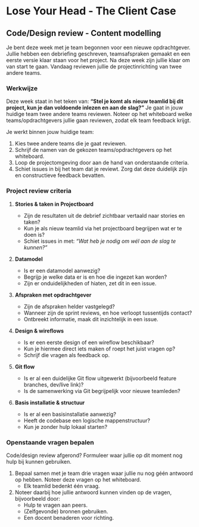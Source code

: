 # Lose Your Head - The Client Case

## Code/Design review - Content modelling
Je bent deze week met je team begonnen voor een nieuwe opdrachtgever. Jullie hebben een debriefing geschreven, teamsafspraken gemaakt en een eerste versie klaar staan voor het project. Na deze week zijn jullie klaar om van start te gaan. Vandaag reviewen jullie de projectinrichting van twee andere teams.

### Werkwijze
Deze week staat in het teken van: **“Stel je komt als nieuw teamlid bij dit project, kun je dan voldoende inlezen en aan de slag?”**  Je gaat in jouw huidige team twee andere teams reviewen. Noteer op het whiteboard welke teams/opdrachtgevers jullie gaan reviewen, zodat elk team feedback krijgt.  

Je werkt binnen jouw huidige team:
1. Kies twee andere teams die je gaat reviewen.  
2. Schrijf de namen van de gekozen teams/opdrachtgevers op het whiteboard.  
3. Loop de projectomgeving door aan de hand van onderstaande criteria.  
4. Schiet issues in bij het team dat je reviewt. Zorg dat deze duidelijk zijn en constructieve feedback bevatten.  

### Project review criteria

1. **Stories & taken in Projectboard**  
   - Zijn de resultaten uit de debrief zichtbaar vertaald naar stories en taken?  
   - Kun je als nieuw teamlid via het projectboard begrijpen wat er te doen is?  
   - Schiet issues in met: *“Wat heb je nodig om wél aan de slag te kunnen?”*  

2. **Datamodel**  
   - Is er een datamodel aanwezig?  
   - Begrijp je welke data er is en hoe die ingezet kan worden?  
   - Zijn er onduidelijkheden of hiaten, zet dit in een issue.  

3. **Afspraken met opdrachtgever**  
   - Zijn de afspraken helder vastgelegd?  
   - Wanneer zijn de sprint reviews, en hoe verloopt tussentijds contact?  
   - Ontbreekt informatie, maak dit inzichtelijk in een issue.  

4. **Design & wireflows**  
   - Is er een eerste design of een wireflow beschikbaar?  
   - Kun je hiermee direct iets maken of roept het juist vragen op?  
   - Schrijf die vragen als feedback op.  

5. **Git flow**  
   - Is er al een duidelijke Git flow uitgewerkt (bijvoorbeeld feature branches, dev/live link)?  
   - Is de samenwerking via Git begrijpelijk voor nieuwe teamleden?  

6. **Basis installatie & structuur**  
   - Is er al een basisinstallatie aanwezig?  
   - Heeft de codebase een logische mappenstructuur?  
   - Kun je zonder hulp lokaal starten?  

### Openstaande vragen bepalen
Code/design review afgerond? Formuleer waar jullie op dit moment nog hulp bij kunnen gebruiken. 
1. Bepaal samen met je team drie vragen waar jullie nu nog géén antwoord op hebben. Noteer deze vragen op het whiteboard.
   - Elk teamlid bedenkt één vraag.  
2. Noteer daarbij hoe jullie antwoord kunnen vinden op de vragen, bijvoorbeeld door:  
   - Hulp te vragen aan peers.  
   - (Zelfgevonde) bronnen gebruiken.  
   - Een docent benaderen voor richting.  
